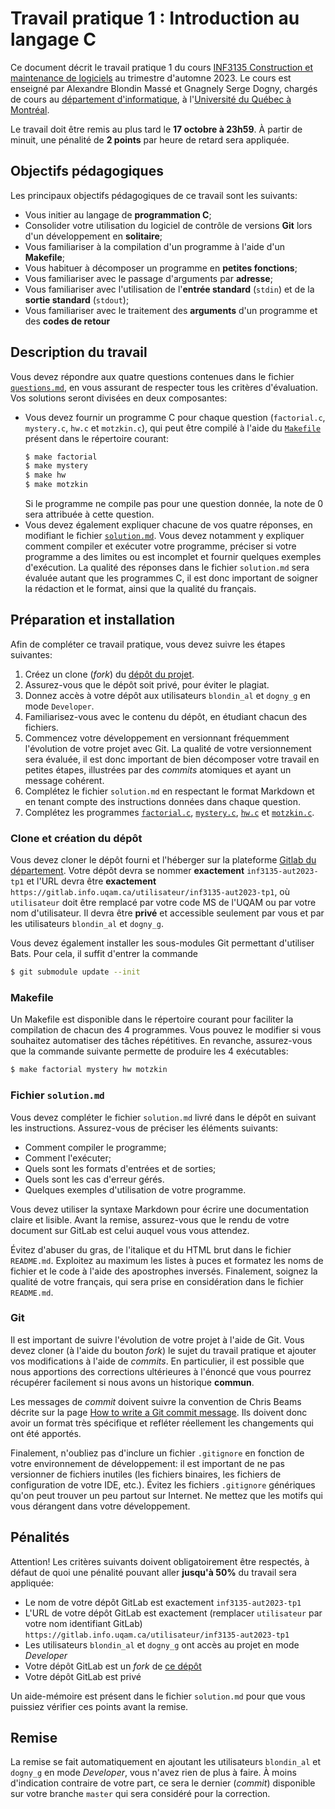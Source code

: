# Travail pratique 1 : Introduction au langage C

Ce document décrit le travail pratique 1 du cours [INF3135 Construction et
maintenance de logiciels](https://etudier.uqam.ca/cours?sigle=INF3135) au
trimestre d'automne 2023. Le cours est enseigné par Alexandre Blondin Massé et
Gnagnely Serge Dogny, chargés de cours au [département
d'informatique](http://info.uqam.ca/), à l'[Université du Québec à
Montréal](https://uqam.ca/).

Le travail doit être remis au plus tard le **17 octobre à 23h59**. À partir de
minuit, une pénalité de **2 points** par heure de retard sera appliquée.

## Objectifs pédagogiques

Les principaux objectifs pédagogiques de ce travail sont les suivants:

- Vous initier au langage de **programmation C**;
- Consolider votre utilisation du logiciel de contrôle de versions **Git** lors
  d'un développement en **solitaire**;
- Vous familiariser à la compilation d'un programme à l'aide d'un **Makefile**;
- Vous habituer à décomposer un programme en **petites fonctions**;
- Vous familiariser avec le passage d'arguments par **adresse**;
- Vous familiariser avec l'utilisation de l'**entrée standard** (`stdin`) et de
  la **sortie standard** (`stdout`);
- Vous familiariser avec le traitement des **arguments** d'un programme et des
  **codes de retour**

## Description du travail

Vous devez répondre aux quatre questions contenues dans le fichier
[`questions.md`](./questions.md), en vous assurant de respecter tous les
critères d'évaluation. Vos solutions seront divisées en deux composantes:

* Vous devez fournir un programme C pour chaque question (`factorial.c`,
  `mystery.c`, `hw.c` et `motzkin.c`), qui peut être compilé à l'aide du
  [`Makefile`](./Makefile) présent dans le répertoire courant:
  ```sh
  $ make factorial
  $ make mystery
  $ make hw
  $ make motzkin
  ```
  Si le programme ne compile pas pour une question donnée, la note de 0 sera
  attribuée à cette question.
* Vous devez également expliquer chacune de vos quatre réponses, en modifiant
  le fichier [`solution.md`](./solution.md). Vous devez notamment y expliquer
  comment compiler et exécuter votre programme, préciser si votre programme a
  des limites ou est incomplet et fournir quelques exemples d'exécution. La
  qualité des réponses dans le fichier `solution.md` sera évaluée autant que
  les programmes C, il est donc important de soigner la rédaction et le format,
  ainsi que la qualité du français.

## Préparation et installation

Afin de compléter ce travail pratique, vous devez suivre les étapes suivantes:

1. Créez un clone (*fork*) du [dépôt du
   projet](https://gitlab.info.uqam.ca/inf3135-aut2023/inf3135-aut2023-tp1).
2. Assurez-vous que le dépôt soit privé, pour éviter le plagiat.
3. Donnez accès à votre dépôt aux utilisateurs `blondin_al` et `dogny_g` en
   mode `Developer`.
4. Familiarisez-vous avec le contenu du dépôt, en étudiant chacun des fichiers.
5. Commencez votre développement en versionnant fréquemment l'évolution de
   votre projet avec Git. La qualité de votre versionnement sera évaluée, il
   est donc important de bien décomposer votre travail en petites étapes,
   illustrées par des *commits* atomiques et ayant un message cohérent.
6. Complétez le fichier `solution.md` en respectant le format Markdown et en
   tenant compte des instructions données dans chaque question.
7. Complétez les programmes [`factorial.c`](./factorial.c),
   [`mystery.c`](./mystery.c), [`hw.c`](./hw.c) et [`motzkin.c`](./motzkin.c).

### Clone et création du dépôt

Vous devez cloner le dépôt fourni et l'héberger sur la plateforme [Gitlab du
département](https://gitlab.info.uqam.ca/). Votre dépôt devra se nommer
**exactement** `inf3135-aut2023-tp1` et l'URL devra être **exactement**
`https://gitlab.info.uqam.ca/utilisateur/inf3135-aut2023-tp1`, où
`utilisateur` doit être remplacé par votre code MS de l'UQAM ou par votre nom
d'utilisateur. Il devra être **privé** et accessible seulement par vous et par
les utilisateurs `blondin_al` et `dogny_g`.

Vous devez également installer les sous-modules Git permettant d'utiliser Bats.
Pour cela, il suffit d'entrer la commande

```sh
$ git submodule update --init
```

### Makefile

Un Makefile est disponible dans le répertoire courant pour faciliter la
compilation de chacun des 4 programmes. Vous pouvez le modifier si vous
souhaitez automatiser des tâches répétitives. En revanche, assurez-vous que la
commande suivante permette de produire les 4 exécutables:

```sh
$ make factorial mystery hw motzkin
```

### Fichier `solution.md`

Vous devez compléter le fichier `solution.md` livré dans le dépôt en suivant
les instructions. Assurez-vous de préciser les éléments suivants:

- Comment compiler le programme;
- Comment l'exécuter;
- Quels sont les formats d'entrées et de sorties;
- Quels sont les cas d'erreur gérés.
- Quelques exemples d'utilisation de votre programme.

Vous devez utiliser la syntaxe Markdown pour écrire une documentation claire et
lisible. Avant la remise, assurez-vous que le rendu de votre document sur
GitLab est celui auquel vous vous attendez.

Évitez d'abuser du gras, de l'italique et du HTML brut dans le fichier
`README.md`. Exploitez au maximum les listes à puces et formatez les noms de
fichier et le code à l'aide des apostrophes inversés. Finalement, soignez la
qualité de votre français, qui sera prise en considération dans le fichier
`README.md`.

### Git

Il est important de suivre l'évolution de votre projet à l'aide de Git. Vous
devez cloner (à l'aide du bouton *fork*) le sujet du travail pratique et
ajouter vos modifications à l'aide de *commits*. En particulier, il est
possible que nous apportions des corrections ultérieures à l'énoncé que vous
pourrez récupérer facilement si nous avons un historique **commun**.

Les messages de *commit* doivent suivre la convention de Chris Beams décrite
sur la page [How to write a Git commit
message](https://chris.beams.io/posts/git-commit/). Ils doivent donc avoir un
format très spécifique et refléter réellement les changements qui ont été
apportés.

Finalement, n'oubliez pas d'inclure un fichier `.gitignore` en fonction de
votre environnement de développement: il est important de ne pas versionner de
fichiers inutiles (les fichiers binaires, les fichiers de configuration de
votre IDE, etc.). Évitez les fichiers `.gitignore` génériques qu'on peut
trouver un peu partout sur Internet. Ne mettez que les motifs qui vous
dérangent dans votre développement.

## Pénalités

Attention! Les critères suivants doivent obligatoirement être respectés, à
défaut de quoi une pénalité pouvant aller **jusqu'à 50%** du travail sera
appliquée:

* Le nom de votre dépôt GitLab est exactement `inf3135-aut2023-tp1`
* L'URL de votre dépôt GitLab est exactement (remplacer `utilisateur` par votre
  nom identifiant GitLab)
  `https://gitlab.info.uqam.ca/utilisateur/inf3135-aut2023-tp1`
* Les utilisateurs `blondin_al` et `dogny_g` ont accès au projet en mode
  *Developer*
* Votre dépôt GitLab est un *fork* de [ce
  dépôt](https://gitlab.info.uqam.ca/inf3135-aut2023/inf3135-aut2023-tp1)
* Votre dépôt GitLab est privé

Un aide-mémoire est présent dans le fichier `solution.md` pour que vous
puissiez vérifier ces points avant la remise.

## Remise

La remise se fait automatiquement en ajoutant les utilisateurs `blondin_al` et
`dogny_g` en mode *Developer*, vous n'avez rien de plus à faire. À moins
d'indication contraire de votre part, ce sera le dernier (*commit*) disponible
sur votre branche `master` qui sera considéré pour la correction.
